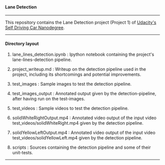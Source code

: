 #### Lane Detection

---

This repository contains the Lane Detection project (Project 1) of [Udacity's
Self Driving Car Nanodegree](https://www.udacity.com/course/self-driving-car-engineer-nanodegree--nd013).

---

#### Directory layout

1. lane_lines_detection.ipynb : Ipython notebook containing the project's
lane-lines-detection pipeline.

2. project_writeup.md : Writeup on the detection pipeline used in the project,
including its shortcomings and potential improvements.

3. test_images : Sample images to test the detection pipeline.

4. test_images_output : Annotated output given by the detection-pipeline, after
having run on the test-images.

5. test_videos : Sample videos to test the detection pipeline.

6. solidWhiteRightOutput.mp4 : Annotated video output of the input video test_videos/solidWhiteRight.mp4
given by the detection pipeline.

7. solidYellowLeftOutput.mp4 : Annotated video output of the input video test_videos/solidYellowLeft.mp4
given by the detection pipeline.

8. scripts : Sources containing the detection pipeline and some of their unit-tests.

---
